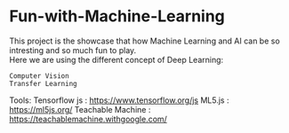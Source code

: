 # Fun-with-Machine-Learning
This project is the showcase that how Machine Learning and AI can be so intresting and so much fun to play.<br>
Here we are using the different concept of Deep Learning:

    Computer Vision
    Transfer Learning

Tools:
Tensorflow js : https://www.tensorflow.org/js
ML5.js : https://ml5js.org/
Teachable Machine : https://teachablemachine.withgoogle.com/
